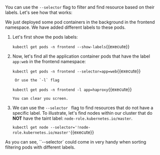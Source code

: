 You can use the `--selector` flag to filter and find resource based on their labels. Let's see how that works:

We just deployed some pod containers in the background in the frontend namespace. We have added different labels to these pods. 

1. Let's first show  the pods labels:

    `kubectl get pods -n frontend --show-labels`{{execute}}
 
2. Now, let's  find all the application container pods that have the label `app:web` in the frontend namespace:
   
   `kubectl get pods -n frontend --selector=app=web`{{execute}} 

        Or use the `-l` flag

   `kubectl get pods -n frontend -l app=haproxy`{{execute}}

       You can clear you screen.
   
3. We can use the `--selector ` flag to find resources that do not have a specific label. To illustrate, let's find nodes within our cluster that do **NOT** have the taint label: `node-role.kubernetes.io/master`. 

   
   `kubectl get node --selector='!node-role.kubernetes.io/master'`{{execute}}


As you can see, ``--selector` could come in very handy when sorting filtering pods with different labels.
